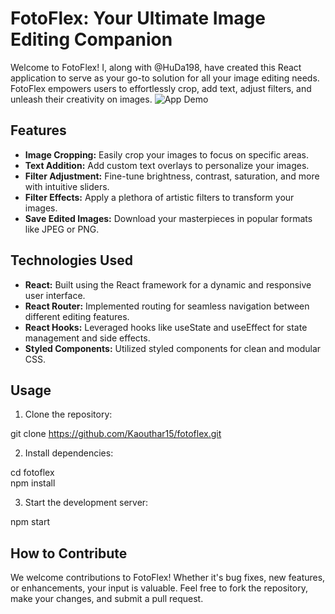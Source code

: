 # FotoFlex: Your Ultimate Image Editing Companion

Welcome to FotoFlex! I, along with @HuDa198, have created this React application to serve as your go-to solution for all your image editing needs. FotoFlex empowers users to effortlessly crop, add text, adjust filters, and unleash their creativity on images.
![App Demo](demo.gif)

## Features

- **Image Cropping:** Easily crop your images to focus on specific areas.
- **Text Addition:** Add custom text overlays to personalize your images.
- **Filter Adjustment:** Fine-tune brightness, contrast, saturation, and more with intuitive sliders.
- **Filter Effects:** Apply a plethora of artistic filters to transform your images.
- **Save Edited Images:** Download your masterpieces in popular formats like JPEG or PNG.

## Technologies Used

- **React:** Built using the React framework for a dynamic and responsive user interface.
- **React Router:** Implemented routing for seamless navigation between different editing features.
- **React Hooks:** Leveraged hooks like useState and useEffect for state management and side effects.
- **Styled Components:** Utilized styled components for clean and modular CSS.


## Usage

1. Clone the repository:

git clone https://github.com/Kaouthar15/fotoflex.git


2. Install dependencies:

cd fotoflex <br>
npm install


3. Start the development server:

npm start


## How to Contribute

We welcome contributions to FotoFlex! Whether it's bug fixes, new features, or enhancements, your input is valuable. Feel free to fork the repository, make your changes, and submit a pull request.


